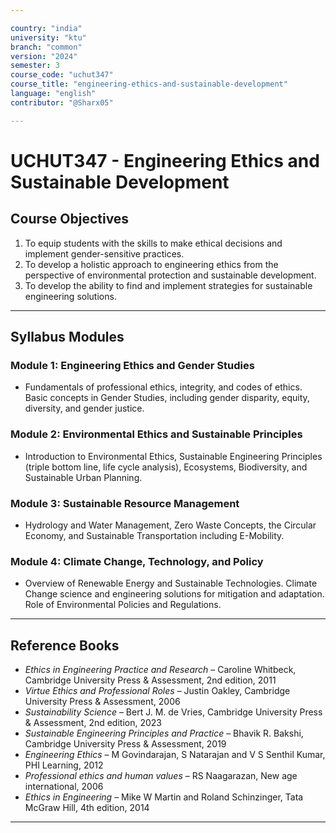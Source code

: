 ```yaml
---

country: "india"
university: "ktu"
branch: "common"
version: "2024"
semester: 3
course_code: "uchut347"
course_title: "engineering-ethics-and-sustainable-development"
language: "english"
contributor: "@Sharx05"

---
```


# UCHUT347 - Engineering Ethics and Sustainable Development

## Course Objectives

1.  To equip students with the skills to make ethical decisions and implement gender-sensitive practices.
2.  To develop a holistic approach to engineering ethics from the perspective of environmental protection and sustainable development.
3.  To develop the ability to find and implement strategies for sustainable engineering solutions.

---

## Syllabus Modules

### Module 1: Engineering Ethics and Gender Studies

-   Fundamentals of professional ethics, integrity, and codes of ethics. Basic concepts in Gender Studies, including gender disparity, equity, diversity, and gender justice.

### Module 2: Environmental Ethics and Sustainable Principles

-   Introduction to Environmental Ethics, Sustainable Engineering Principles (triple bottom line, life cycle analysis), Ecosystems, Biodiversity, and Sustainable Urban Planning.

### Module 3: Sustainable Resource Management

-   Hydrology and Water Management, Zero Waste Concepts, the Circular Economy, and Sustainable Transportation including E-Mobility.

### Module 4: Climate Change, Technology, and Policy

-   Overview of Renewable Energy and Sustainable Technologies. Climate Change science and engineering solutions for mitigation and adaptation. Role of Environmental Policies and Regulations.

---

## Reference Books

-   *Ethics in Engineering Practice and Research* – Caroline Whitbeck, Cambridge University Press & Assessment, 2nd edition, 2011
-   *Virtue Ethics and Professional Roles* – Justin Oakley, Cambridge University Press & Assessment, 2006
-   *Sustainability Science* – Bert J. M. de Vries, Cambridge University Press & Assessment, 2nd edition, 2023
-   *Sustainable Engineering Principles and Practice* – Bhavik R. Bakshi, Cambridge University Press & Assessment, 2019
-   *Engineering Ethics* – M Govindarajan, S Natarajan and V S Senthil Kumar, PHI Learning, 2012
-   *Professional ethics and human values* – RS Naagarazan, New age international, 2006
-   *Ethics in Engineering* – Mike W Martin and Roland Schinzinger, Tata McGraw Hill, 4th edition, 2014

---

